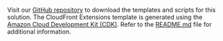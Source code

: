 Visit our [GitHub repository](https://github.com/awslabs/aws-cloudfront-extensions) to download the templates and scripts for this solution. The CloudFront Extensions template is generated using the [Amazon Cloud Development Kit (CDK)][cdk]. Refer to the [README.md](https://github.com/awslabs/aws-cloudfront-extensions/blob/main/README.md) file for additional information.

[cdk]: http://aws.amazon.com/cdk/